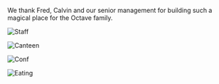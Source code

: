 We thank Fred, Calvin and our senior management for building such a magical place for the Octave family.

![Staff](/img/new-office-staff.png)

![Canteen](/img/new-office-canteen.png)

![Conf](/img/new-office-conf.png)

![Eating](/img/new-office-eating.png)